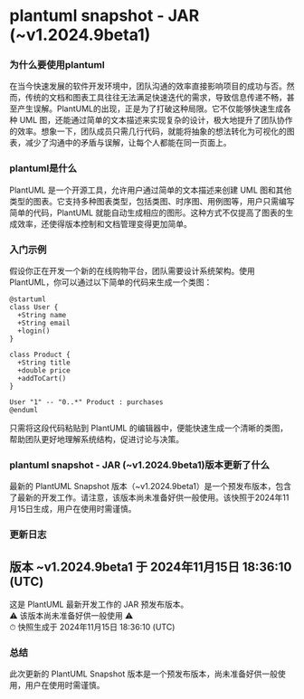 # plantuml snapshot - JAR (~v1.2024.9beta1)
### 为什么要使用plantuml

在当今快速发展的软件开发环境中，团队沟通的效率直接影响项目的成功与否。然而，传统的文档和图表工具往往无法满足快速迭代的需求，导致信息传递不畅，甚至产生误解。PlantUML的出现，正是为了打破这种局限。它不仅能够快速生成各种 UML 图，还能通过简单的文本描述来实现复杂的设计，极大地提升了团队协作的效率。想象一下，团队成员只需几行代码，就能将抽象的想法转化为可视化的图表，减少了沟通中的矛盾与误解，让每个人都能在同一页面上。

### plantuml是什么

PlantUML 是一个开源工具，允许用户通过简单的文本描述来创建 UML 图和其他类型的图表。它支持多种图表类型，包括类图、时序图、用例图等，用户只需编写简单的代码，PlantUML 就能自动生成相应的图形。这种方式不仅提高了图表的生成效率，还使得版本控制和文档管理变得更加简单。

### 入门示例

假设你正在开发一个新的在线购物平台，团队需要设计系统架构。使用 PlantUML，你可以通过以下简单的代码来生成一个类图：

```
@startuml
class User {
  +String name
  +String email
  +login()
}

class Product {
  +String title
  +double price
  +addToCart()
}

User "1" -- "0..*" Product : purchases
@enduml
```

只需将这段代码粘贴到 PlantUML 的编辑器中，便能快速生成一个清晰的类图，帮助团队更好地理解系统结构，促进讨论与决策。

### plantuml snapshot - JAR (~v1.2024.9beta1)版本更新了什么

最新的 PlantUML Snapshot 版本（~v1.2024.9beta1）是一个预发布版本，包含了最新的开发工作。请注意，该版本尚未准备好供一般使用。该快照于2024年11月15日生成，用户在使用时需谨慎。

### 更新日志

## 版本 ~v1.2024.9beta1 于 2024年11月15日 18:36:10 (UTC)

这是 PlantUML 最新开发工作的 JAR 预发布版本。  
⚠️ 该版本尚未准备好供一般使用 ⚠️  
⏱ 快照生成于 2024年11月15日 18:36:10 (UTC)

### 总结

此次更新的 PlantUML Snapshot 版本是一个预发布版本，尚未准备好供一般使用，用户在使用时需谨慎。